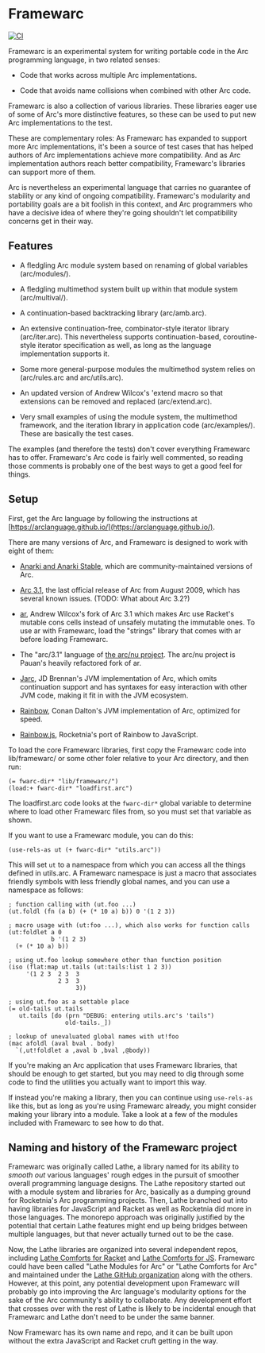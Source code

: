 # Framewarc

[![CI](https://github.com/rocketnia/framewarc/actions/workflows/ci.yml/badge.svg)](https://github.com/rocketnia/framewarc/actions/workflows/ci.yml)

Framewarc is an experimental system for writing portable code in the Arc programming language, in two related senses:

* Code that works across multiple Arc implementations.

* Code that avoids name collisions when combined with other Arc code.

Framewarc is also a collection of various libraries. These libraries eager use of some of Arc's more distinctive features, so these can be used to put new Arc implementations to the test.

These are complementary roles: As Framewarc has expanded to support more Arc implementations, it's been a source of test cases that has helped authors of Arc implementations achieve more compatibility. And as Arc implementation authors reach better compatibility, Framewarc's libraries can support more of them.

Arc is nevertheless an experimental language that carries no guarantee of stability or any kind of ongoing compatibility. Framewarc's modularity and portability goals are a bit foolish in this context, and Arc programmers who have a decisive idea of where they're going shouldn't let compatibility concerns get in their way.


## Features

* A fledgling Arc module system based on renaming of global variables (arc/modules/).

* A fledgling multimethod system built up within that module system (arc/multival/).

* A continuation-based backtracking library (arc/amb.arc).

* An extensive continuation-free, combinator-style iterator library (arc/iter.arc). This nevertheless supports continuation-based, coroutine-style iterator specification as well, as long as the language implementation supports it.

* Some more general-purpose modules the multimethod system relies on (arc/rules.arc and arc/utils.arc).

* An updated version of Andrew Wilcox's 'extend macro so that extensions can be removed and replaced (arc/extend.arc).

* Very small examples of using the module system, the multimethod framework, and the iteration library in application code (arc/examples/). These are basically the test cases.

The examples (and therefore the tests) don't cover everything Framewarc has to offer. Framewarc's Arc code is fairly well commented, so reading those comments is probably one of the best ways to get a good feel for things.


## Setup

First, get the Arc language by following the instructions at [https://arclanguage.github.io/](https://arclanguage.github.io/).

There are many versions of Arc, and Framewarc is designed to work with eight of them:

* [Anarki and Anarki Stable](https://arclanguage.github.io/), which
  are community-maintained versions of Arc.

* [Arc 3.1](http://arclanguage.org/item?id=10254), the last official
  release of Arc from August 2009, which has several known issues. (TODO: What about Arc 3.2?)

* [ar](https://github.com/awwx/ar), Andrew Wilcox's fork of Arc 3.1 which makes Arc use Racket's mutable cons cells instead of unsafely mutating the immutable ones. To use ar with Framewarc, load the "strings" library that comes with ar before loading Framewarc.

* The "arc/3.1" language of [the arc/nu project](https://github.com/arclanguage/arc-nu). The arc/nu project is Pauan's heavily refactored fork of ar.

* [Jarc](http://jarc.sourceforge.net/), JD Brennan's JVM implementation of Arc, which omits continuation support and has syntaxes for easy interaction with other JVM code, making it fit in with the JVM ecosystem.

* [Rainbow](https://github.com/conanite/rainbow), Conan Dalton's JVM implementation of Arc, optimized for speed.

* [Rainbow.js](https://github.com/arclanguage/rainbow-js), Rocketnia's port of Rainbow to JavaScript.

To load the core Framewarc libraries, first copy the Framewarc code into lib/framewarc/ or some other foler relative to your Arc directory, and then run:

```racket
(= fwarc-dir* "lib/framewarc/")
(load:+ fwarc-dir* "loadfirst.arc")
```

The loadfirst.arc code looks at the `fwarc-dir*` global variable to determine where to load other Framewarc files from, so you must set that variable as shown.

If you want to use a Framewarc module, you can do this:

```
(use-rels-as ut (+ fwarc-dir* "utils.arc"))
```

This will set `ut` to a namespace from which you can access all the things defined in utils.arc. A Framewarc namespace is just a macro that associates friendly symbols with less friendly global names, and you can use a namespace as follows:

```racket
; function calling with (ut.foo ...)
(ut.foldl (fn (a b) (+ (* 10 a) b)) 0 '(1 2 3))

; macro usage with (ut:foo ...), which also works for function calls
(ut:foldlet a 0
            b '(1 2 3)
  (+ (* 10 a) b))

; using ut.foo lookup somewhere other than function position
(iso (flat:map ut.tails (ut:tails:list 1 2 3))
     '(1 2 3  2 3  3
              2 3  3
                   3))

; using ut.foo as a settable place
(= old-tails ut.tails
   ut.tails [do (prn "DEBUG: entering utils.arc's 'tails")
                old-tails._])

; lookup of unevaluated global names with ut!foo
(mac afoldl (aval bval . body)
  `(,ut!foldlet a ,aval b ,bval ,@body))
```

If you're making an Arc application that uses Framewarc libraries, that should be enough to get started, but you may need to dig through some code to find the utilities you actually want to import this way.

If instead you're making a library, then you can continue using `use-rels-as` like this, but as long as you're using Framewarc already, you might consider making your library into a module. Take a look at a few of the modules included with Framewarc to see how to do that.


## Naming and history of the Framewarc project

Framewarc was originally called Lathe, a library named for its ability to *smooth out* various languages' rough edges in the pursuit of smoother overall programming language designs. The Lathe repository started out with a module system and libraries for Arc, basically as a dumping ground for Rocketnia's Arc programming projects. Then, Lathe branched out into having libraries for JavaScript and Racket as well as Rocketnia did more in those languages. The monorepo approach was originally justified by the potential that certain Lathe features might end up being bridges between multiple languages, but that never actually turned out to be the case.

Now, the Lathe libraries are organized into several independent repos, including [Lathe Comforts for Racket](https://github.com/lathe/lathe-comforts-for-racket) and [Lathe Comforts for JS](https://github.com/lathe/lathe-comforts-for-js). Framewarc could have been called "Lathe Modules for Arc" or "Lathe Comforts for Arc" and maintained under the [Lathe GitHub organization](https://github.com/lathe) along with the others. However, at this point, any potential development upon Framewarc will probably go into improving the Arc language's modularity options for the sake of the Arc community's ability to collaborate. Any development effort that crosses over with the rest of Lathe is likely to be incidental enough that Framewarc and Lathe don't need to be under the same banner.

Now Framewarc has its own name and repo, and it can be built upon without the extra JavaScript and Racket cruft getting in the way.
